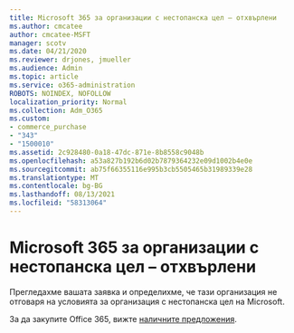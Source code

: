 ```yaml
---
title: Microsoft 365 за организации с нестопанска цел – отхвърлени
ms.author: cmcatee
author: cmcatee-MSFT
manager: scotv
ms.date: 04/21/2020
ms.reviewer: drjones, jmueller
ms.audience: Admin
ms.topic: article
ms.service: o365-administration
ROBOTS: NOINDEX, NOFOLLOW
localization_priority: Normal
ms.collection: Adm_O365
ms.custom:
- commerce_purchase
- "343"
- "1500010"
ms.assetid: 2c928480-0a18-47dc-871e-8b8558c9048b
ms.openlocfilehash: a53a827b192b6d02b7879364232e09d1002b4e0e
ms.sourcegitcommit: ab75f66355116e995b3cb5505465b31989339e28
ms.translationtype: MT
ms.contentlocale: bg-BG
ms.lasthandoff: 08/13/2021
ms.locfileid: "58313064"
---
```

# <a name="microsoft-365-for-nonprofits---declined"></a>Microsoft 365 за организации с нестопанска цел – отхвърлени

Прегледахме вашата заявка и определихме, че тази организация не отговаря на условията за организация с нестопанска цел на Microsoft.
  
За да закупите Office 365, вижте [наличните предложения](https://portal.office.com/AdminPortal/Home).
